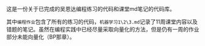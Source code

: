 这是一份关于已完成的吴恩达编程练习的代码和课堂md笔记的代码库。

其中`编程作业`包含了所有的练习的代码，`机器学习1\2\3.md`记录了11周课堂内容以及错题的笔记。虽然在编程实践中已经尽量采取向量化的方法，但是仍有一周的作业部分未能向量化（BP那章）。

